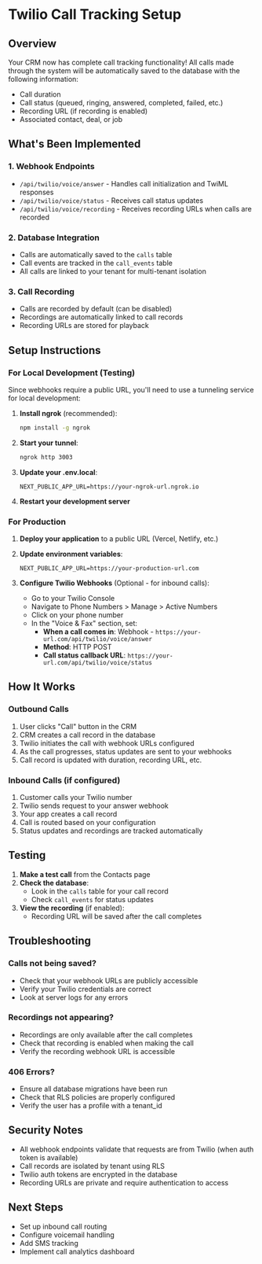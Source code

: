 # Twilio Call Tracking Setup

## Overview
Your CRM now has complete call tracking functionality! All calls made through the system will be automatically saved to the database with the following information:
- Call duration
- Call status (queued, ringing, answered, completed, failed, etc.)
- Recording URL (if recording is enabled)
- Associated contact, deal, or job

## What's Been Implemented

### 1. **Webhook Endpoints**
- `/api/twilio/voice/answer` - Handles call initialization and TwiML responses
- `/api/twilio/voice/status` - Receives call status updates
- `/api/twilio/voice/recording` - Receives recording URLs when calls are recorded

### 2. **Database Integration**
- Calls are automatically saved to the `calls` table
- Call events are tracked in the `call_events` table
- All calls are linked to your tenant for multi-tenant isolation

### 3. **Call Recording**
- Calls are recorded by default (can be disabled)
- Recordings are automatically linked to call records
- Recording URLs are stored for playback

## Setup Instructions

### For Local Development (Testing)
Since webhooks require a public URL, you'll need to use a tunneling service for local development:

1. **Install ngrok** (recommended):
   ```bash
   npm install -g ngrok
   ```

2. **Start your tunnel**:
   ```bash
   ngrok http 3003
   ```

3. **Update your .env.local**:
   ```
   NEXT_PUBLIC_APP_URL=https://your-ngrok-url.ngrok.io
   ```

4. **Restart your development server**

### For Production

1. **Deploy your application** to a public URL (Vercel, Netlify, etc.)

2. **Update environment variables**:
   ```
   NEXT_PUBLIC_APP_URL=https://your-production-url.com
   ```

3. **Configure Twilio Webhooks** (Optional - for inbound calls):
   - Go to your Twilio Console
   - Navigate to Phone Numbers > Manage > Active Numbers
   - Click on your phone number
   - In the "Voice & Fax" section, set:
     - **When a call comes in**: Webhook - `https://your-url.com/api/twilio/voice/answer`
     - **Method**: HTTP POST
     - **Call status callback URL**: `https://your-url.com/api/twilio/voice/status`

## How It Works

### Outbound Calls
1. User clicks "Call" button in the CRM
2. CRM creates a call record in the database
3. Twilio initiates the call with webhook URLs configured
4. As the call progresses, status updates are sent to your webhooks
5. Call record is updated with duration, recording URL, etc.

### Inbound Calls (if configured)
1. Customer calls your Twilio number
2. Twilio sends request to your answer webhook
3. Your app creates a call record
4. Call is routed based on your configuration
5. Status updates and recordings are tracked automatically

## Testing

1. **Make a test call** from the Contacts page
2. **Check the database**:
   - Look in the `calls` table for your call record
   - Check `call_events` for status updates
3. **View the recording** (if enabled):
   - Recording URL will be saved after the call completes

## Troubleshooting

### Calls not being saved?
- Check that your webhook URLs are publicly accessible
- Verify your Twilio credentials are correct
- Look at server logs for any errors

### Recordings not appearing?
- Recordings are only available after the call completes
- Check that recording is enabled when making the call
- Verify the recording webhook URL is accessible

### 406 Errors?
- Ensure all database migrations have been run
- Check that RLS policies are properly configured
- Verify the user has a profile with a tenant_id

## Security Notes

- All webhook endpoints validate that requests are from Twilio (when auth token is available)
- Call records are isolated by tenant using RLS
- Twilio auth tokens are encrypted in the database
- Recording URLs are private and require authentication to access

## Next Steps

- Set up inbound call routing
- Configure voicemail handling
- Add SMS tracking
- Implement call analytics dashboard